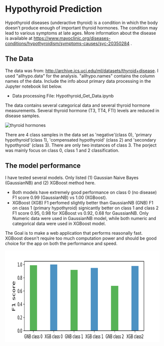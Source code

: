 # Hypothyroid Prediction
  
Hypothyroid diseases (underactive thyroid) is a condition in which the body doesn't produce enough of important thyroid 
hormones. The condition may lead to various symptoms at late ages.  More information about the disease is available at 
https://www.mayoclinic.org/diseases-conditions/hypothyroidism/symptoms-causes/syc-20350284 . 

## The Data  

The data was from:  http://archive.ics.uci.edu/ml/datasets/thyroid+disease. I used "allhypo.data" for the analysis. 
"allhypo.names" contains the column names of the data. Include the info about primary data processing in the Jupyter notebook list below. 
* Data processing File: Hypothyroid_Get_Data.ipynb

The data contains several categorical data and several thyroid 
hormone measurements. Several thyroid hormone (T3, TT4, FTI) levels are reduced in disease samples. 

![thyroid hormones](https://user-images.githubusercontent.com/35440469/42401663-bd7c9cce-8144-11e8-8a03-0a0d4e3df302.png)

There are 4 class samples in the data set as 'negative'(class 0), 'primary hypothyroid'(class 1), 'compensated hypothyroid' 
(class 2) and 'secondary hypothyroid' (class 3). There are only two instances of class 3. The porject was mainly focus on class 0, class 1 and 2 classification.  


## The model performance 
I have tested several models. Only listed (1) Gaussian Naive Bayes (GaussianNB) and (2) XGBoost method here. 
* Both models have extremely good performance on class 0 (no disease) F1 score 0.99 (GaussianNB) vs 1.00 (XGBoost).
* XGBoost (XGB) F1 perfomed slightly better than GaussianNB (GNB) F1 on class 1 (primary hypothyroid) 
signicantly better on class 1 and class 2 F1 score 0.95, 0.98 for XGBoost vs 0.92, 0.68 for GaussianNB. Only Numeric data were used in GaussianNB model, while both numeric and categorical data were used in XGBoost model.  

The Goal is to make a web application that performs reasonally fast. XGBoost doesn't require too much computation power and should be good choice for the app on both the performance and speed.   

<img src="Class_1_2.png" style="width:700px;height:300px;">
